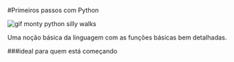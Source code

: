 #Primeiros passos com Python

![gif monty python silly walks](https://media.giphy.com/media/PjfpYh9oqpd0Q/source.gif)

Uma noção básica da linguagem com as funções básicas bem detalhadas.

###ideal para quem está começando
